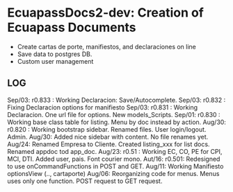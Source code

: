 # EcuapassDocs2-dev: Creation of Ecuapass Documents 
- Create cartas de porte, manifiestos, and declaraciones on line
- Save data to postgres DB.
- Custom user management

## LOG
Sep/03: r0.833 : Working Declaracion: Save/Autocomplete.
Sep/03: r0.832 : Fixing Declaracion options for manifiesto
Sep/03: r0.831 : Working Declaracion. One url file for options. New models_Scripts.
Sep/01: r0.830 : Working base class table for listing. Menu by doc instead by action.
Aug/30: r0.820 : Working bootstrap sidebar. Renamed files. User login/logout. Admin.
Aug/30: Added nice sidebar with content. No file renames yet.
Aug/24: Renamed Empresa to Cliente. Created listing_xxx for list docs. Renamed appdoc tod app_doc.
Aug/23: r0.51 : Working EC, CO, PE for CPI, MCI, DTI. Added user, pais. Font courier mono.
Aut/16: r0.501: Redesigned to use onCommandFunctions in POST and GET.
Aug/11: Working Manifiesto optionsView (.., cartaporte)
Aug/06: Reorganizing code for menus. Menus uses only one function. POST request to GET request.
